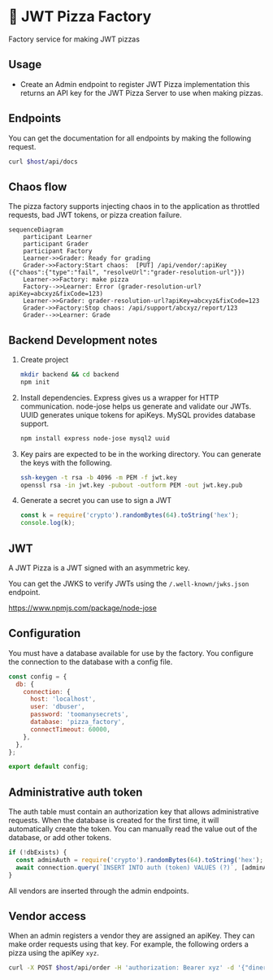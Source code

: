 # 🍕 JWT Pizza Factory

Factory service for making JWT pizzas

## Usage

- Create an Admin endpoint to register JWT Pizza implementation this returns an API key for the JWT Pizza Server to use when making pizzas.

## Endpoints

You can get the documentation for all endpoints by making the following request.

```sh
curl $host/api/docs
```

## Chaos flow

The pizza factory supports injecting chaos in to the application as throttled requests, bad JWT tokens, or pizza creation failure.

```mermaid
sequenceDiagram
    participant Learner
    participant Grader
    participant Factory
    Learner->>Grader: Ready for grading
    Grader->>Factory:Start chaos:  [PUT] /api/vendor/:apiKey ({"chaos":{"type":"fail", "resolveUrl":"grader-resolution-url"}})
    Learner->>Factory: make pizza
    Factory-->>Learner: Error (grader-resolution-url?apiKey=abcxyz&fixCode=123)
    Learner->>Grader: grader-resolution-url?apiKey=abcxyz&fixCode=123
    Grader->>Factory:Stop chaos: /api/support/abcxyz/report/123
    Grader-->>Learner: Grade
```

## Backend Development notes

1. Create project
   ```sh
   mkdir backend && cd backend
   npm init
   ```
1. Install dependencies. Express gives us a wrapper for HTTP communication. node-jose helps us generate and validate our JWTs. UUID generates unique tokens for apiKeys. MySQL provides database support.
   ```sh
   npm install express node-jose mysql2 uuid
   ```
1. Key pairs are expected to be in the working directory. You can generate the keys with the following.

   ```sh
   ssh-keygen -t rsa -b 4096 -m PEM -f jwt.key
   openssl rsa -in jwt.key -pubout -outform PEM -out jwt.key.pub
   ```

1. Generate a secret you can use to sign a JWT
   ```js
   const k = require('crypto').randomBytes(64).toString('hex');
   console.log(k);
   ```

## JWT

A JWT Pizza is a JWT signed with an asymmetric key.

You can get the JWKS to verify JWTs using the `/.well-known/jwks.json` endpoint.

https://www.npmjs.com/package/node-jose

## Configuration

You must have a database available for use by the factory. You configure the connection to the database with a config file.

```js
const config = {
  db: {
    connection: {
      host: 'localhost',
      user: 'dbuser',
      password: 'toomanysecrets',
      database: 'pizza_factory',
      connectTimeout: 60000,
    },
  },
};

export default config;
```

## Administrative auth token

The auth table must contain an authorization key that allows administrative requests. When the database is created for the first time, it will automatically create the token. You can manually read the value out of the database, or add other tokens.

```js
if (!dbExists) {
  const adminAuth = require('crypto').randomBytes(64).toString('hex');
  await connection.query(`INSERT INTO auth (token) VALUES (?)`, [adminAuth]);
}
```

All vendors are inserted through the admin endpoints.

## Vendor access

When an admin registers a vendor they are assigned an apiKey. They can make order requests using that key. For example, the following orders a pizza using the apiKey `xyz`.

```sh
curl -X POST $host/api/order -H 'authorization: Bearer xyz' -d '{"diner":{"id":719,"name":"j","email":"j@jwt.com"},"order":{"items":[{"menuId":1,"description":"Veggie","price":0.0038}],"storeId":"5","franchiseId":4,"id":278}}' -H 'Content-Type: application/json'
```
